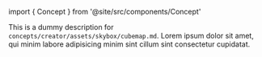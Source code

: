 import { Concept } from '@site/src/components/Concept'

<Concept
  title    = "assets/skybox/cubemap"
  kind     = "Core"
  category = "Creator"
  block    = {true}>
This is a dummy description for `concepts/creator/assets/skybox/cubemap.md`.
Lorem ipsum dolor sit amet, qui minim labore adipisicing minim sint cillum sint consectetur cupidatat.
</Concept>

